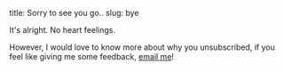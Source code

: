 title: Sorry to see you go..
slug: bye

It's alright. No heart feelings. 

However, I would love to know more about why you unsubscribed, if you feel like giving me some feedback, [email me](mailto:me@duarteocarmo.com)!
